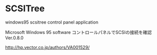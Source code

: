 # SCSITree
windows95 scsitree control panel application

Microsoft Windows 95 software	コントロールパネルでSCSIの接続を確認	Ver.0.8.0<p>
http://hp.vector.co.jp/authors/VA001529/<p>

